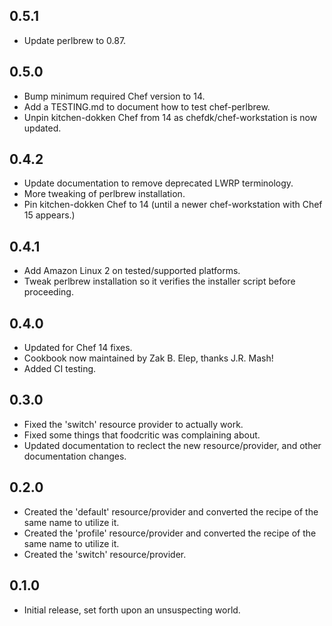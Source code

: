 ## 0.5.1
* Update perlbrew to 0.87.

## 0.5.0
* Bump minimum required Chef version to 14.
* Add a TESTING.md to document how to test chef-perlbrew.
* Unpin kitchen-dokken Chef from 14 as chefdk/chef-workstation is now updated.

## 0.4.2
* Update documentation to remove deprecated LWRP terminology.
* More tweaking of perlbrew installation.
* Pin kitchen-dokken Chef to 14 (until a newer chef-workstation with Chef 15 appears.)

## 0.4.1
* Add Amazon Linux 2 on tested/supported platforms.
* Tweak perlbrew installation so it verifies the installer script before proceeding.

## 0.4.0
* Updated for Chef 14 fixes.
* Cookbook now maintained by Zak B. Elep, thanks J.R. Mash!
* Added CI testing.

## 0.3.0
* Fixed the 'switch' resource provider to actually work.
* Fixed some things that foodcritic was complaining about.
* Updated documentation to reclect the new resource/provider, and other documentation changes.

## 0.2.0
* Created the 'default' resource/provider and converted the recipe of the same name to utilize it.
* Created the 'profile' resource/provider and converted the recipe of the same name to utilize it.
* Created the 'switch' resource/provider.

## 0.1.0
* Initial release, set forth upon an unsuspecting world.
